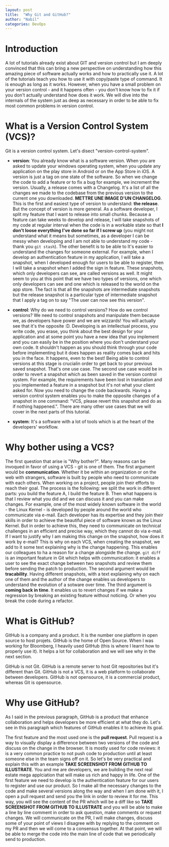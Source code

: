 ```yaml
---
layout: post
title:  "Why Git and GitHub?"
author: "Nabil"
categories: DevOps
---
```


# Introduction
A lot of tutorials already exist about GIT and version control but I am deeply convinced that this can bring a new perspective on understanding how this amazing piece of software actually works and how to practically use it. A lot of the tutorials teach you how to use it with copy/paste type of command. It is enough as long as it works. However, when you have a small problem on your version control - and it happens often - you don't know how to fix it if you don't actually understand how does it work. We will dive into the internals of the system just as deep as necessary in order to be able to fix most common problems in version control.

# What is a Version Control System (VCS)?
Git is a version control system. Let's disect "version-control-system".
  * **version**: You already know what is a software version. When you are asked to update your windows operating system, when you update any application on the play store in Android or on the App Store in iOS. A version is just a tag on one state of the software. So when we change the code to add a feature or to fix a bug for example, we increment the version. Usually, a release comes with a Changelog. It's a list of all the changes we made to the codebase from the previous version to the current one you downloaded. __METTRE UNE IMAGE D'UN CHANGELOG__. This is the first and easiest type of version to understand: __the release__. But the concept of version is more general. As a software developer, I split my feature that I want to release into small chunks. Because a feature can take weeks to develop and release, I will take snapshots of my code at regular interval when the code is in a workable state so that **I don't loose everything I've done so far if I screw up** (you might not understand what it means but sometimes, as a developer I can be messy when developing and I am not able to understand my code - thank you `git stash`). The other benefit is to be able to It's easier to understand the changes for someone external. For example, when I develop an authentication feature in my application, I will take a snapshot, when I developed enough for users to be able to register, then I will take a snapshot when I added the sign in feature. These snapshots, which only developers can see, are called versions as well. It might seem to you at this point that we have two types of versions, one which only developers can see and one which is released to the world on the app store. The fact is that all the snapshots are intermediate snapshots but the release snapshot is a particular type of intermediate snapshot that I apply a tag on to say "The user can now see this version".

  * **control**: Why do we need to control versions? How do we control versions? We need to control snapshots and manipulate them because we, as developers have power and we are wizzards! You will actually see that it's the opposite :D. Developing is an intellectual process, you write code, you erase, you think about the best design for your application and at some point you have a new idea that you implement and you can easily be in the position where you don't understand your own code. It shouldn't happen as you should think through your code before implementing but it does happen as reality comes back and hits you in the face. It happens, even to the best! Being able to control versions at this stage is crucialin order to get back to your previous saved snapshot. That's one use case. The second use case would be in order to revert a snapshot which as been saved in the version control system. For example, the requirements have been lost in translation and you implemented a feature in a snapshot but it's not what your client asked for. Now you need to change the code backwards. Having a version control system enables you to make the opposite changes of a snapshot in one command: "VCS, please revert this snapshot and do as if nothing happened.". There are many other use cases that we will cover in the next parts of this tutorial.

  * **system**: It's a software with a lot of tools which is at the heart of the developers' workflow.

# Why bother using a VCS?
The first question that arise is "Why bother?". Many reasons can be invoqued in favor of using a VCS - git is one of them.
The first argument would be **communication**. Whether it be within an organization or on the web with strangers, software is built by people who need to communicate with each others. When working on a project, people join their efforts to reach their goal. The process is the following: we split the work in different parts: you build the feature A, I build the feature B. Then what happens is that I review what you did and we can discuss it and you can make changes. For example, one of the most widely known software in the world - the Linux Kernel - is developed by people around the world who communicate via e-mail. Each developer has its expertise and they join their skills in order to achieve the beautiful piece of software known as the Linux Kernel. But in order to achieve this, they need to communicate on technical challenges in an efficient and precise way, which they cannot do via e-mail. If I want to justify why I am making this change on the snapshot, how does it work by e-mail? This is why on each VCS, when creating the snapshot, we add to it some text explaining why is the change happening. This enables our colleagues to ha a reason for a change alongside the change. `git diff` is an important feature in Git which helps with communication: it enables a user to see the exact change between two snapshots and review them before sending the patch to production.
The second argument would be **tracability**. Having different snapshots, with a text explaining why on each one of them and the author of the change enables us developers to understand the evolution of a sotware over time.
The third argument is **coming back in time**. It enables us to revert changes if we make a regression by breaking an existing feature without noticing. Or when you break the code during a refactor.

# What is GitHub?
GitHub is a company and a product. It is the number one platform in open source to host projets. GitHub is the home of Open Source. When I was working for Bloomberg, I heavily used GitHub (this is where I learnt how to properly use it). It helps a lot for collaboration and we will see why in the next section. 

GitHub is not Git. GitHub is a remote server to host Git repositories but it's different than Git. GitHub is not a VCS, it is a web platform to collaborate between developers. GitHub is not opensource, it is a commercial product, whereas Git is opensource.

# Why use GitHub?
As I said in the previous paragraph, GitHub is a product that enhance collaboration and helps developers be more efficient at what they do. Let's see in this paragraph which features of GitHub enables it to achieve its goal.

The first feature and the most used one is the **pull request**. Pull request is a way to visually display a difference between two versions of the code and discuss on the change in the browser. It is mostly used for code reviews: it is a very common practice to not push code to production until at least someone else in the team signs off on it. So let's be very practical and explain this with an example **TAKE SCREENSHOT FROM GITHUB TO ILLUSTRATE**. You and me are developers, we are building the next real estate mega applciation that will make us rich and happy in life. One of the first feature we need to develop is the authentication feature for our users to register and use our product. So I make all the necessary changes to the code and make several versions along the way and when I am done with it, I open a pull request and send you the link in order to review it for me. This way, you will see the content of the PR which will be a diff like so **TAKE SCREENSHOT FROM GITHUB TO ILLUSTRATE** and you will be able to make a line by line comment in order to ask question, make comments or request changes. We will communicate on the PR, I will make changes, discuss some of your point of views I disagree with by replying to the comment on my PR and then we will come to a consensus together. At that point, we will be able to merge the code into the main line of code that we periodically send to production.
